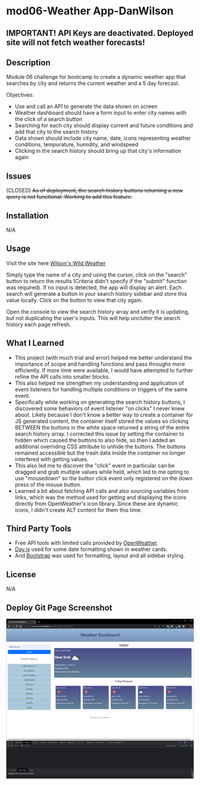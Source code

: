 # mod06-Weather App-DanWilson

## IMPORTANT! API Keys are deactivated. Deployed site will not fetch weather forecasts!

## Description
Module 06 challenge for bootcamp to create a dynamic weather app that searches by city and returns the current weather and a 5 day forecast.

Objectives:

- Use and call an API to generate the data shown on screen
- Weather dashboard should have a form input to enter city names with the click of a search button
- Searching for each city should display current and future conditions and add that city to the search history
- Data shown should include city name, date, icons representing weather conditions, tempurature, humidity, and windspeed
- Clicking in the search history should bring up that city's information again


## Issues

(CLOSED) ~~As of deployment, the search history buttons returning a new query is not functional. Working to add this feature.~~


## Installation

N/A

## Usage

Visit the site here [Wilson's Wild Weather](https://part-time-dan.github.io/mod06-Weather-DanWilson/)

Simply type the name of a city and using the cursor, click on the "search" button to return the results (Criteria didn't specify if the "submit" function was required). If no input is detected, the app will display an alert. Each search will generate a button in your search history sidebar and store this value locally. Click on the button to view that city again. 

Open the console to view the search history array and verify it is updating, but not duplicating the user's inputs. This will help unclutter the search history each page refresh.

## What I Learned

- This project (with much trial and error) helped me better understand the importance of scope and handling functions and pass throughs more efficiently. If more time were available, I would have attempted to further refine the API calls into smaller blocks.
- This also helped me strengthen my understanding and application of event listeners for handling multiple conditions or triggers of the same event.
- Specifically while working on generating the search history buttons, I discovered some behaviors of event listener "on clicks" I never knew about. Likely because I don't know a better way to create a container for JS generated content, the container itself stored the values so clicking BETWEEN the buttons in the white space returned a string of the entire search history array. I corrected this issue by setting the container to hidden which caused the buttons to also hide, so then I added an additional overriding CSS attribute to unhide the buttons. The buttons remained accessible but the trash data inside the container no longer interfered with getting values.
- This also led me to discover the "click" event in particular can be dragged and grab multiple values while held, which led to me opting to use "mousedown" so the button click event only registered on the down press of the mouse button.
- Learned a bit about fetching API calls and also sourcing variables from links, which was the method used for getting and displaying the icons directly from OpenWeather's icon library. Since these are dynamic icons, I didn't create ALT content for them this time.

## Third Party Tools

- Free API tools with limited calls provided by [OpenWeather](https://openweathermap.org/api).
- [Day.js](https://day.js.org/) used for some date formatting shown in weather cards.
- And [Bootstrap](https://getbootstrap.com/) was used for formatting, layout and all sidebar styling.

## License

N/A

## Deploy Git Page Screenshot

![Image of deployed weather dashboard](./assets/Images/WeatherApp.PNG)
